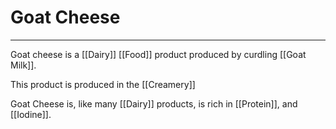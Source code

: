 # Goat Cheese
---
Goat cheese is a [[Dairy]] [[Food]] product produced by curdling [[Goat Milk]]. 

This product is produced in the [[Creamery]]

Goat Cheese is, like many [[Dairy]] products, is rich in [[Protein]], and [[Iodine]].
